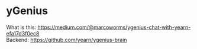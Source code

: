 # yGenius

What is this: https://medium.com/@marcoworms/ygenius-chat-with-yearn-efa17d3f0ec8  
Backend: https://github.com/yearn/ygenius-brain
